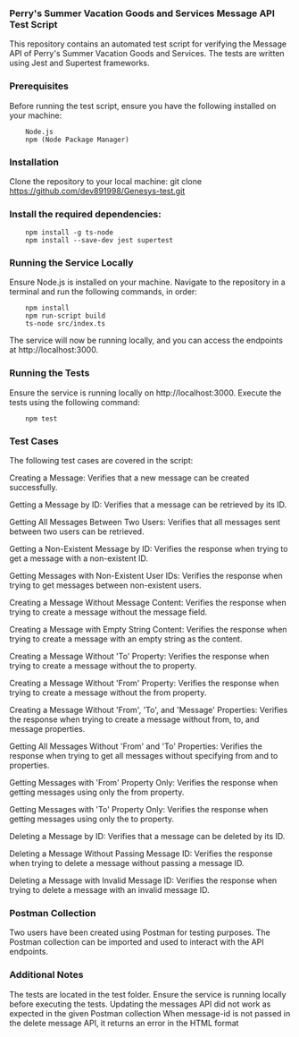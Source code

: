### Perry's Summer Vacation Goods and Services Message API Test Script
This repository contains an automated test script for verifying the Message API of Perry's Summer Vacation Goods and Services. The tests are written using Jest and Supertest frameworks.

### Prerequisites
Before running the test script, ensure you have the following installed on your machine:
```
	Node.js
	npm (Node Package Manager)
```

### Installation
Clone the repository to your local machine:
	git clone https://github.com/dev891998/Genesys-test.git

### Install the required dependencies:
```
	npm install -g ts-node 
	npm install --save-dev jest supertest
```

### Running the Service Locally
Ensure Node.js is installed on your machine. Navigate to the repository in a terminal and run the following commands, in order:
```
	npm install 
	npm run-script build 
	ts-node src/index.ts
```
The service will now be running locally, and you can access the endpoints at http://localhost:3000.

### Running the Tests
Ensure the service is running locally on http://localhost:3000. Execute the tests using the following command:
```
	npm test
```

### Test Cases
The following test cases are covered in the script:

Creating a Message: Verifies that a new message can be created successfully.

Getting a Message by ID: Verifies that a message can be retrieved by its ID.

Getting All Messages Between Two Users: Verifies that all messages sent between two users can be retrieved.

Getting a Non-Existent Message by ID: Verifies the response when trying to get a message with a non-existent ID.

Getting Messages with Non-Existent User IDs: Verifies the response when trying to get messages between non-existent users.

Creating a Message Without Message Content: Verifies the response when trying to create a message without the message field.

Creating a Message with Empty String Content: Verifies the response when trying to create a message with an empty string as the content.

Creating a Message Without 'To' Property: Verifies the response when trying to create a message without the to property.

Creating a Message Without 'From' Property: Verifies the response when trying to create a message without the from property.

Creating a Message Without 'From', 'To', and 'Message' Properties: Verifies the response when trying to create a message without from, to, and message properties.

Getting All Messages Without 'From' and 'To' Properties: Verifies the response when trying to get all messages without specifying from and to properties.

Getting Messages with 'From' Property Only: Verifies the response when getting messages using only the from property.

Getting Messages with 'To' Property Only: Verifies the response when getting messages using only the to property.

Deleting a Message by ID: Verifies that a message can be deleted by its ID.

Deleting a Message Without Passing Message ID: Verifies the response when trying to delete a message without passing a message ID.

Deleting a Message with Invalid Message ID: Verifies the response when trying to delete a message with an invalid message ID.

### Postman Collection
Two users have been created using Postman for testing purposes. The Postman collection can be imported and used to interact with the API endpoints.

### Additional Notes
The tests are located in the test folder. Ensure the service is running locally before executing the tests.
Updating the messages API did not work as expected in the given Postman collection
When message-id is not passed in the delete message API, it returns an error in the HTML format
